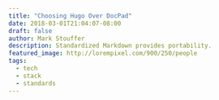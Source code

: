 ```yaml
---
title: "Choosing Hugo Over DocPad"
date: 2018-03-01T21:04:07-08:00
draft: false
author: Mark Stouffer
description: Standardized Markdown provides portability.
featured_image: http://lorempixel.com/900/250/people
tags:
  - tech
  - stack
  - standards
---
```


